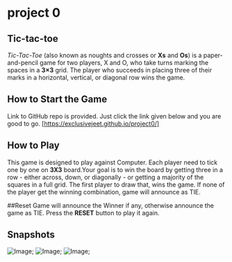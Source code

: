 # project 0

## Tic-tac-toe 

_Tic-Tac-Toe_ (also known as noughts and crosses or **Xs** and **Os**) is a paper-and-pencil game for two players, X and O, who take turns marking the spaces in a **3×3** grid. The player who succeeds in placing three of their marks in a horizontal, vertical, or diagonal row wins the game.

## How to Start the Game
Link to GitHub repo is provided. Just click the link given below and you are good to go.
[https://exclusivejeet.github.io/project0/]

## How to Play
This game is designed to play against Computer. Each player need to tick one by one on **3X3** board.Your goal is to win the board by getting three in a row - either across, down, or diagonally - or getting a majority of the squares in a full grid. The first player to draw that, wins the game. If none of the player get the winning combination, game will announce as TIE.

##Reset
Game will announce the Winner if any, otherwise announce the game as TIE. Press the **RESET** button to play it again.

## Snapshots

![Image](s1.png "icon");
![Image](s2.png "icon");
![Image](s3.png "icon");

